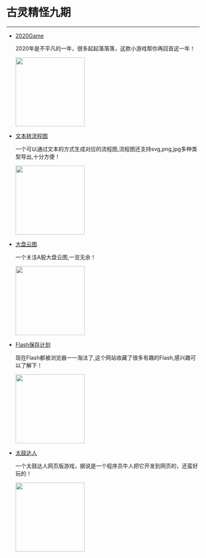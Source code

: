 # 古灵精怪九期
---

- [2020Game](https://2020game.io/)

  2020年是不平凡的一年，很多起起落落落，这款小游戏帮你再回首这一年！

  <img width="180px" bor src="//cdn.jsdelivr.net/gh/caix-github/pics-storage/f9120210404.png">

- [文本转流程图](https://flowchart.fun/)

  一个可以通过文本的方式生成对应的流程图,流程图还支持svg,png,jpg多种类型导出,十分方便！

  <img width="180px" bor src="//cdn.jsdelivr.net/gh/caix-github/pics-storage/f9220210404.png">

- [大盘云图](https://dapanyuntu.com/index.html)

  一个关注A股大盘云图,一览无余！

  <img width="180px" bor src="//cdn.jsdelivr.net/gh/caix-github/pics-storage/f9320210404.png">

- [Flash保存计划](https://flash.zczc.cz/)

  现在Flash都被浏览器一一淘汰了,这个网站收藏了很多有趣的Flash,感兴趣可以了解下！

  <img width="180px" bor src="//cdn.jsdelivr.net/gh/caix-github/pics-storage/f9420210404.png">

- [太鼓达人](https://taiko.bui.pm/)

  一个太鼓达人网页版游戏，据说是一个程序员牛人把它开发到网页的，还蛮好玩的！

  <img width="180px" bor src="//cdn.jsdelivr.net/gh/caix-github/pics-storage/f9520210404.png">